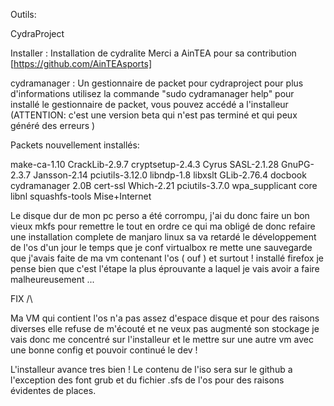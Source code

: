 Outils:

CydraProject

Installer : Installation de cydralite
Merci a AinTEA pour sa contribution [https://github.com/AinTEAsports]


cydramanager : Un gestionnaire de packet pour cydraproject
pour plus d'informations utilisez la commande "sudo cydramanager help"
pour installé le gestionnaire de packet, vous pouvez accédé a l'installeur
(ATTENTION: c'est une version beta qui n'est pas terminé et qui peux généré des erreurs )

Packets nouvellement installés: 

make-ca-1.10
CrackLib-2.9.7
cryptsetup-2.4.3
Cyrus SASL-2.1.28
GnuPG-2.3.7
Jansson-2.14
pciutils-3.12.0
libndp-1.8
libxslt
GLib-2.76.4 
docbook
cydramanager 2.0B
cert-ssl
Which-2.21
pciutils-3.7.0
wpa_supplicant
core
libnl
squashfs-tools
Mise+Internet


Le disque dur de mon pc perso a été corrompu, j'ai du donc faire un bon vieux mkfs pour remettre le tout en ordre ce qui ma obligé de donc refaire une installation complete de manjaro linux sa va retardé le développement de l'os d'un jour le temps que je conf virtualbox re mette une sauvegarde que j'avais faite de ma vm contenant l'os ( ouf ) et surtout ! installé firefox je pense bien que c'est l'étape la plus éprouvante a laquel je vais avoir a faire malheureusement ...

FIX /\

Ma VM qui contient l'os n'a pas assez d'espace disque et pour des raisons diverses elle refuse de m'écouté et ne veux pas augmenté son stockage je vais donc me concentré sur l'installeur et le mettre sur une autre vm avec une bonne config et pouvoir continué le dev !

L'installeur avance tres bien ! Le contenu de l'iso sera sur le github a l'exception des font grub et du fichier .sfs de l'os pour des raisons évidentes de places.
